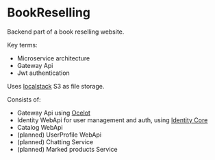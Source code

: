 # BookReselling

Backend part of a book reselling website. 

Key terms:
 * Microservice architecture
 * Gateway Api
 * Jwt authentication
 
 Uses [localstack](https://github.com/localstack/localstack) S3 as file storage.
 
 Consists of:
 * Gateway Api using [Ocelot](https://github.com/ThreeMammals/Ocelot)
 * Identity WebApi for user management and auth, using [Identity Core](https://docs.microsoft.com/en-us/aspnet/core/security/authentication/identity?view=aspnetcore-5.0&tabs=visual-studio)
 * Catalog WebApi
 * (planned) UserProfile WebApi
 * (planned) Chatting Service
 * (planned) Marked products Service
